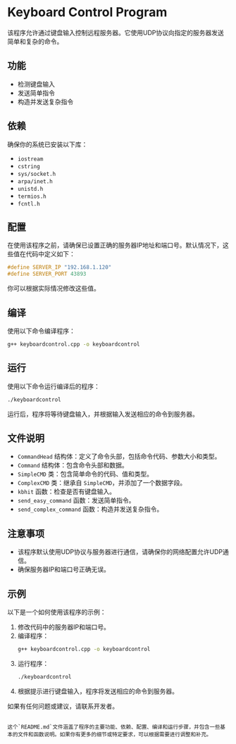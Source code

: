 # Keyboard Control Program

该程序允许通过键盘输入控制远程服务器。它使用UDP协议向指定的服务器发送简单和复杂的命令。

## 功能

- 检测键盘输入
- 发送简单指令
- 构造并发送复杂指令

## 依赖

确保你的系统已安装以下库：

- `iostream`
- `cstring`
- `sys/socket.h`
- `arpa/inet.h`
- `unistd.h`
- `termios.h`
- `fcntl.h`

## 配置

在使用该程序之前，请确保已设置正确的服务器IP地址和端口号。默认情况下，这些值在代码中定义如下：

```cpp
#define SERVER_IP "192.168.1.120"
#define SERVER_PORT 43893
```

你可以根据实际情况修改这些值。

## 编译

使用以下命令编译程序：

```bash
g++ keyboardcontrol.cpp -o keyboardcontrol
```

## 运行

使用以下命令运行编译后的程序：

```bash
./keyboardcontrol
```

运行后，程序将等待键盘输入，并根据输入发送相应的命令到服务器。

## 文件说明

- `CommandHead` 结构体：定义了命令头部，包括命令代码、参数大小和类型。
- `Command` 结构体：包含命令头部和数据。
- `SimpleCMD` 类：包含简单命令的代码、值和类型。
- `ComplexCMD` 类：继承自 `SimpleCMD`，并添加了一个数据字段。
- `kbhit` 函数：检查是否有键盘输入。
- `send_easy_command` 函数：发送简单指令。
- `send_complex_command` 函数：构造并发送复杂指令。

## 注意事项

- 该程序默认使用UDP协议与服务器进行通信，请确保你的网络配置允许UDP通信。
- 确保服务器IP和端口号正确无误。

## 示例

以下是一个如何使用该程序的示例：

1. 修改代码中的服务器IP和端口号。
2. 编译程序：
    ```bash
    g++ keyboardcontrol.cpp -o keyboardcontrol
    ```
3. 运行程序：
    ```bash
    ./keyboardcontrol
    ```
4. 根据提示进行键盘输入，程序将发送相应的命令到服务器。

如果有任何问题或建议，请联系开发者。

```

这个`README.md`文件涵盖了程序的主要功能、依赖、配置、编译和运行步骤，并包含一些基本的文件和函数说明。如果你有更多的细节或特定要求，可以根据需要进行调整和补充。

